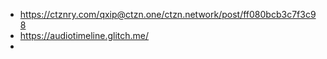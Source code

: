 - https://ctznry.com/qxip@ctzn.one/ctzn.network/post/ff080bcb3c7f3c98
- https://audiotimeline.glitch.me/
- 